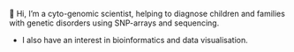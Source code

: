 👋 Hi, I’m a cyto-genomic scientist, helping to diagnose children and families with genetic disorders using SNP-arrays and sequencing.

- I also have an interest in bioinformatics and data visualisation.

<!---
pkalit/pkalit is a ✨ special ✨ repository because its `README.md` (this file) appears on your GitHub profile.
You can click the Preview link to take a look at your changes.
--->
